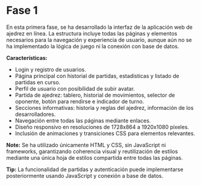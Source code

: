 
# Fase 1

En esta primera fase, se ha desarrollado la interfaz de la aplicación web de ajedrez en línea. La estructura incluye todas las páginas y elementos necesarios para la navegación y experiencia de usuario, aunque aún no se ha implementado la lógica de juego ni la conexión con base de datos.

**Características:**
- Login y registro de usuarios.
- Página principal con historial de partidas, estadísticas y listado de partidas en curso.
- Perfil de usuario con posibilidad de subir avatar.
- Partida de ajedrez: tablero, historial de movimientos, selector de oponente, botón para rendirse e indicador de turno.
- Secciones informativas: historia y reglas del ajedrez, información de los desarrolladores.
- Navegación entre todas las páginas mediante enlaces.
- Diseño responsivo en resoluciones de 1728x864 a 1920x1080 píxeles.
- Inclusión de animaciones y transiciones CSS para elementos relevantes.

**Note:**
Se ha utilizado únicamente HTML y CSS, sin JavaScript ni frameworks, garantizando coherencia visual y reutilización de estilos mediante una única hoja de estilos compartida entre todas las páginas.

**Tip:**
La funcionalidad de partidas y autenticación puede implementarse posteriormente usando JavaScript y conexión a base de datos.
